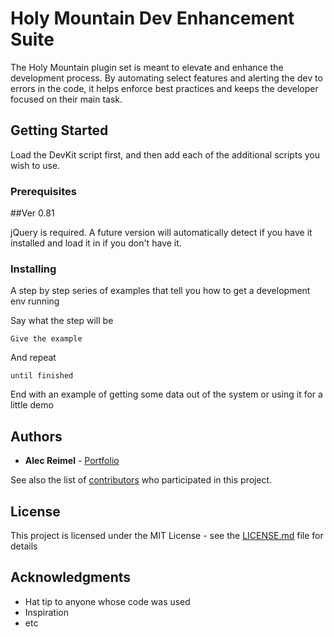 # Holy Mountain Dev Enhancement Suite

The Holy Mountain plugin set is meant to elevate and enhance the development process.  By automating select features and alerting the dev to errors in the code, it helps enforce best practices and keeps the developer focused on their main task.  

## Getting Started

Load the DevKit script first, and then add each of the additional scripts you wish to use.

### Prerequisites

##Ver 0.81

jQuery is required.  A future version will automatically detect if you have it installed and load it in if you don't have it.

### Installing

A step by step series of examples that tell you how to get a development env running

Say what the step will be

```
Give the example
```

And repeat

```
until finished
```

End with an example of getting some data out of the system or using it for a little demo


## Authors

* **Alec Reimel** - [Portfolio](https://alecreimel.com/)

See also the list of [contributors](https://github.com/your/project/contributors) who participated in this project.

## License

This project is licensed under the MIT License - see the [LICENSE.md](LICENSE.md) file for details

## Acknowledgments

* Hat tip to anyone whose code was used
* Inspiration
* etc
